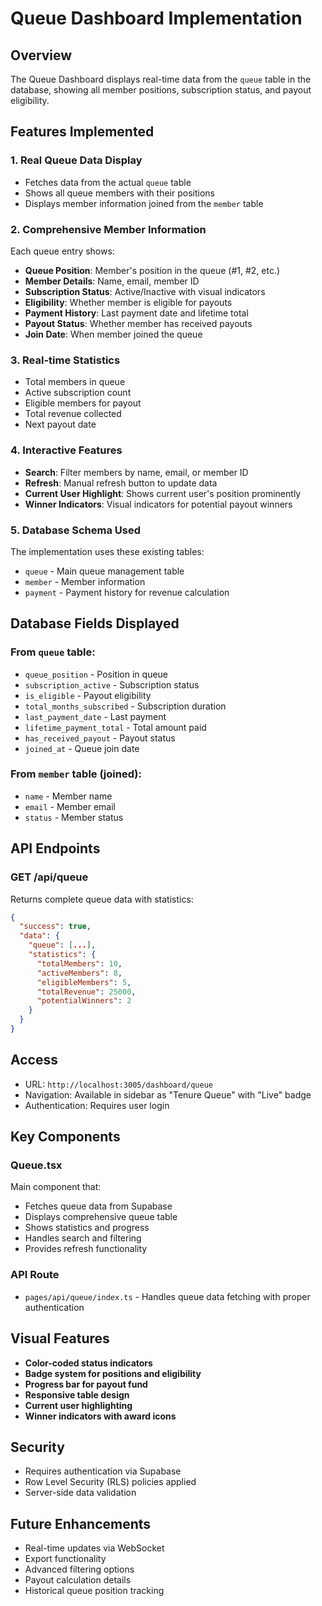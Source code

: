 # Queue Dashboard Implementation

## Overview
The Queue Dashboard displays real-time data from the `queue` table in the database, showing all member positions, subscription status, and payout eligibility.

## Features Implemented

### 1. Real Queue Data Display
- Fetches data from the actual `queue` table
- Shows all queue members with their positions
- Displays member information joined from the `member` table

### 2. Comprehensive Member Information
Each queue entry shows:
- **Queue Position**: Member's position in the queue (#1, #2, etc.)
- **Member Details**: Name, email, member ID
- **Subscription Status**: Active/Inactive with visual indicators
- **Eligibility**: Whether member is eligible for payouts
- **Payment History**: Last payment date and lifetime total
- **Payout Status**: Whether member has received payouts
- **Join Date**: When member joined the queue

### 3. Real-time Statistics
- Total members in queue
- Active subscription count
- Eligible members for payout
- Total revenue collected
- Next payout date

### 4. Interactive Features
- **Search**: Filter members by name, email, or member ID
- **Refresh**: Manual refresh button to update data
- **Current User Highlight**: Shows current user's position prominently
- **Winner Indicators**: Visual indicators for potential payout winners

### 5. Database Schema Used
The implementation uses these existing tables:
- `queue` - Main queue management table
- `member` - Member information
- `payment` - Payment history for revenue calculation

## Database Fields Displayed

### From `queue` table:
- `queue_position` - Position in queue
- `subscription_active` - Subscription status
- `is_eligible` - Payout eligibility
- `total_months_subscribed` - Subscription duration
- `last_payment_date` - Last payment
- `lifetime_payment_total` - Total amount paid
- `has_received_payout` - Payout status
- `joined_at` - Queue join date

### From `member` table (joined):
- `name` - Member name
- `email` - Member email
- `status` - Member status

## API Endpoints

### GET /api/queue
Returns complete queue data with statistics:
```json
{
  "success": true,
  "data": {
    "queue": [...],
    "statistics": {
      "totalMembers": 10,
      "activeMembers": 8,
      "eligibleMembers": 5,
      "totalRevenue": 25000,
      "potentialWinners": 2
    }
  }
}
```

## Access
- URL: `http://localhost:3005/dashboard/queue`
- Navigation: Available in sidebar as "Tenure Queue" with "Live" badge
- Authentication: Requires user login

## Key Components

### Queue.tsx
Main component that:
- Fetches queue data from Supabase
- Displays comprehensive queue table
- Shows statistics and progress
- Handles search and filtering
- Provides refresh functionality

### API Route
- `pages/api/queue/index.ts` - Handles queue data fetching with proper authentication

## Visual Features
- **Color-coded status indicators**
- **Badge system for positions and eligibility**
- **Progress bar for payout fund**
- **Responsive table design**
- **Current user highlighting**
- **Winner indicators with award icons**

## Security
- Requires authentication via Supabase
- Row Level Security (RLS) policies applied
- Server-side data validation

## Future Enhancements
- Real-time updates via WebSocket
- Export functionality
- Advanced filtering options
- Payout calculation details
- Historical queue position tracking